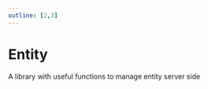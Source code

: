 ```yaml
---
outline: [2,3]
---
```

# Entity

A library with useful functions to manage entity server side

<!--@include: ./autodoc/autodoc_server_functions.md-->
